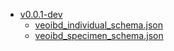 - [v0.0.1-dev](assets/releases/v0.0.1-dev/)
  - [veoibd_individual_schema.json](assets/releases/v0.0.1-dev/veoibd_individual_schema.json)
  - [veoibd_specimen_schema.json](assets/releases/v0.0.1-dev/veoibd_specimen_schema.json)
